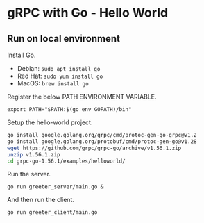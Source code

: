 # gRPC with Go - Hello World

## Run on local environment

Install Go.

- Debian: `sudo apt install go`
- Red Hat: `sudo yum install go`
- MacOS: `brew install go`

Register the below PATH ENVIRONMENT VARIABLE.

`export PATH="$PATH:$(go env GOPATH)/bin"`

Setup the hello-world project.

```sh
go install google.golang.org/grpc/cmd/protoc-gen-go-grpc@v1.2
go install google.golang.org/protobuf/cmd/protoc-gen-go@v1.28
wget https://github.com/grpc/grpc-go/archive/v1.56.1.zip
unzip v1.56.1.zip
cd grpc-go-1.56.1/examples/helloworld/
```

Run the server.

`go run greeter_server/main.go &`

And then run the client.

`go run greeter_client/main.go`
